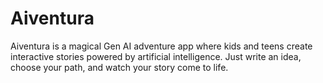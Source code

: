 # Aiventura
Aiventura is a magical Gen AI adventure app where kids and teens create interactive stories powered by artificial intelligence. Just write an idea, choose your path, and watch your story come to life.
